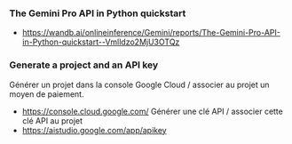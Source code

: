 ### The Gemini Pro API in Python quickstart
- https://wandb.ai/onlineinference/Gemini/reports/The-Gemini-Pro-API-in-Python-quickstart--Vmlldzo2MjU3OTQz

### Generate a project and an API key 
Générer un projet dans la console Google Cloud / associer au projet un moyen de paiement. 
- https://console.cloud.google.com/
Générer une clé API / associer cette clé API au projet 
- https://aistudio.google.com/app/apikey
